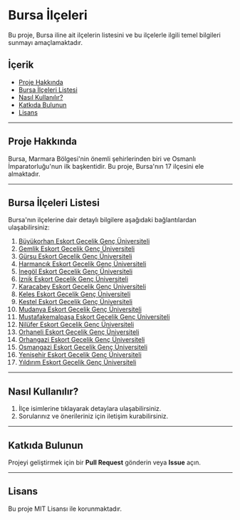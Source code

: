 # Bursa İlçeleri

Bu proje, Bursa iline ait ilçelerin listesini ve bu ilçelerle ilgili temel bilgileri sunmayı amaçlamaktadır.

## İçerik

- [Proje Hakkında](#proje-hakkında)
- [Bursa İlçeleri Listesi](#bursa-ilçeleri-listesi)
- [Nasıl Kullanılır?](#nasıl-kullanılır)
- [Katkıda Bulunun](#katkıda-bulunun)
- [Lisans](#lisans)

---

## Proje Hakkında

Bursa, Marmara Bölgesi'nin önemli şehirlerinden biri ve Osmanlı İmparatorluğu'nun ilk başkentidir. Bu proje, Bursa'nın 17 ilçesini ele almaktadır.

---

## Bursa İlçeleri Listesi

Bursa'nın ilçelerine dair detaylı bilgilere aşağıdaki bağlantılardan ulaşabilirsiniz:

1. [Büyükorhan Eskort Gecelik Genç Üniversiteli](https://bursa-buyukorhan.istanbultuzlaescort.cfd)
2. [Gemlik Eskort Gecelik Genç Üniversiteli](https://bursa-gemlik.istanbul-sancaktepe.xyz)
3. [Gürsu Eskort Gecelik Genç Üniversiteli](https://bursa-gursu.konya-selcuklu.xyz)
4. [Harmancık Eskort Gecelik Genç Üniversiteli](https://bursa-harmancik.ankaraescort.cfd)
5. [İnegöl Eskort Gecelik Genç Üniversiteli](https://bursa-inegol.antalya-kepez.xyz)
6. [İznik Eskort Gecelik Genç Üniversiteli](https://bursa-iznik.istanbul-kartal.xyz)
7. [Karacabey Eskort Gecelik Genç Üniversiteli](https://bursa-karacabey.istanbul-uskudar.xyz)
8. [Keles Eskort Gecelik Genç Üniversiteli](https://bursa-keles.izmir-karsiyaka.xyz)
9. [Kestel Eskort Gecelik Genç Üniversiteli](https://antalya-alanya-kestel.izmirkonakescort.cfd)
10. [Mudanya Eskort Gecelik Genç Üniversiteli](https://bursa-mudanya.bursa-yildirim.xyz)
11. [Mustafakemalpaşa Eskort Gecelik Genç Üniversiteli](https://bursa-mustafakemalpasa.istanbulavrupaescort.cfd)
12. [Nilüfer Eskort Gecelik Genç Üniversiteli](https://bursa-nilufer-gorukle.kocaeli-gebze.xyz)
13. [Orhaneli Eskort Gecelik Genç Üniversiteli](https://bursa-orhaneli.antalya-muratpasa.xyz)
14. [Orhangazi Eskort Gecelik Genç Üniversiteli](https://bursa-orhangazi.istanbulanadoluescort.cfd)
15. [Osmangazi Eskort Gecelik Genç Üniversiteli](https://www.bursa-osmangazi.xyz)
16. [Yenişehir Eskort Gecelik Genç Üniversiteli](https://bursa-yenisehir.istanbulbeykozescort.cfd)
17. [Yıldırım Eskort Gecelik Genç Üniversiteli](https://www.bursa-yildirim.xyz)

---

## Nasıl Kullanılır?

1. İlçe isimlerine tıklayarak detaylara ulaşabilirsiniz.
2. Sorularınız ve önerileriniz için iletişim kurabilirsiniz.

---

## Katkıda Bulunun

Projeyi geliştirmek için bir **Pull Request** gönderin veya **Issue** açın.

---

## Lisans

Bu proje MIT Lisansı ile korunmaktadır.
